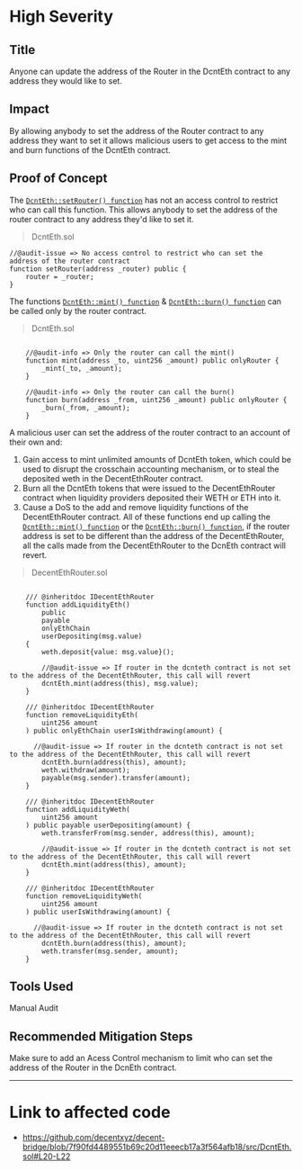 # High Severity

## Title
Anyone can update the address of the Router in the DcntEth contract to any address they would like to set.

## Impact
By allowing anybody to set the address of the Router contract to any address they want to set it allows malicious users to get access to the mint and burn functions of the DcntEth contract.

## Proof of Concept
The [`DcntEth::setRouter() function`](https://github.com/decentxyz/decent-bridge/blob/7f90fd4489551b69c20d11eeecb17a3f564afb18/src/DcntEth.sol#L20-L22) has not an access control to restrict who can call this function. This allows anybody to set the address of the router contract to any address they'd like to set it.
> DcntEth.sol
```solidity
//@audit-issue => No access control to restrict who can set the address of the router contract
function setRouter(address _router) public {
    router = _router;
}
```

The functions [`DcntEth::mint() function`](https://github.com/decentxyz/decent-bridge/blob/7f90fd4489551b69c20d11eeecb17a3f564afb18/src/DcntEth.sol#L24-L26) & [`DcntEth::burn() function`](https://github.com/decentxyz/decent-bridge/blob/7f90fd4489551b69c20d11eeecb17a3f564afb18/src/DcntEth.sol#L28-L30) can be called only by the router contract.
> DcntEth.sol
```solidity

    //@audit-info => Only the router can call the mint()
    function mint(address _to, uint256 _amount) public onlyRouter {
        _mint(_to, _amount);
    }

    //@audit-info => Only the router can call the burn()
    function burn(address _from, uint256 _amount) public onlyRouter {
        _burn(_from, _amount);
    }
```

A malicious user can set the address of the router contract to an account of their own and:
1. Gain access to mint unlimited amounts of DcntEth token, which could be used to disrupt the crosschain accounting mechanism, or to steal the deposited weth in the DecentEthRouter contract.
2. Burn all the DcntEth tokens that were issued to the DecentEthRouter contract when liquidity providers deposited their WETH or ETH into it.
3. Cause a DoS to the add and remove liquidity functions of the DecentEthRouter contract. All of these functions end up calling the [`DcntEth::mint() function`](https://github.com/decentxyz/decent-bridge/blob/7f90fd4489551b69c20d11eeecb17a3f564afb18/src/DcntEth.sol#L24-L26) or the [`DcntEth::burn() function`](https://github.com/decentxyz/decent-bridge/blob/7f90fd4489551b69c20d11eeecb17a3f564afb18/src/DcntEth.sol#L28-L30), if the router address is set to be different than the address of the DecentEthRouter, all the calls made from the DecentEthRouter to the DcnEth contract will revert.

> DecentEthRouter.sol
```solidity

    /// @inheritdoc IDecentEthRouter
    function addLiquidityEth()
        public
        payable
        onlyEthChain
        userDepositing(msg.value)
    {
        weth.deposit{value: msg.value}();
        
        //@audit-issue => If router in the dcnteth contract is not set to the address of the DecentEthRouter, this call will revert
        dcntEth.mint(address(this), msg.value);
    }

    /// @inheritdoc IDecentEthRouter
    function removeLiquidityEth(
        uint256 amount
    ) public onlyEthChain userIsWithdrawing(amount) {

      //@audit-issue => If router in the dcnteth contract is not set to the address of the DecentEthRouter, this call will revert
        dcntEth.burn(address(this), amount);
        weth.withdraw(amount);
        payable(msg.sender).transfer(amount);
    }

    /// @inheritdoc IDecentEthRouter
    function addLiquidityWeth(
        uint256 amount
    ) public payable userDepositing(amount) {
        weth.transferFrom(msg.sender, address(this), amount);

        //@audit-issue => If router in the dcnteth contract is not set to the address of the DecentEthRouter, this call will revert
        dcntEth.mint(address(this), amount);
    }

    /// @inheritdoc IDecentEthRouter
    function removeLiquidityWeth(
        uint256 amount
    ) public userIsWithdrawing(amount) {

      //@audit-issue => If router in the dcnteth contract is not set to the address of the DecentEthRouter, this call will revert
        dcntEth.burn(address(this), amount);
        weth.transfer(msg.sender, amount);
    }
```

## Tools Used
Manual Audit

## Recommended Mitigation Steps
Make sure to add an Acess Control mechanism to limit who can set the address of the Router in the DcnEth contract.


---
# Link to affected code
- https://github.com/decentxyz/decent-bridge/blob/7f90fd4489551b69c20d11eeecb17a3f564afb18/src/DcntEth.sol#L20-L22